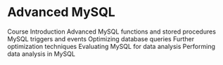 # Advanced MySQL 

Course Introduction
Advanced MySQL functions and stored procedures
MySQL triggers and events
Optimizing database queries
Further optimization techniques
Evaluating MySQL for data analysis
Performing data analysis in MySQL

